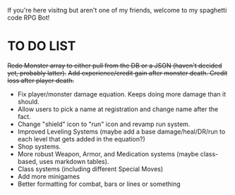 If you're here visitng but aren't one of my friends, welcome to my spaghetti code RPG Bot!

TO DO LIST
==========

~~Redo Monster array to either pull from the DB or a JSON (haven't decided yet, probably latter).~~
~~Add experience/credit gain after monster death. Credit loss after player death.~~
* Fix player/monster damage equation. Keeps doing more damage than it should.
* Allow users to pick a name at registration and change name after the fact.
* Change "shield" icon to "run" icon and revamp run system.
* Improved Leveling Systems (maybe add a base damage/heal/DR/run to each level that gets added in the equation?)
* Shop systems.
* More robust Weapon, Armor, and Medication systems (maybe class-based, uses markdown tables).
* Class systems (including different Special Moves)
* Add more minigames
* Better formatting for combat, bars or lines or something